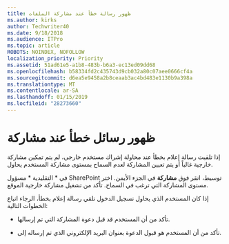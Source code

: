 ```yaml
---
title: ظهور رسالة خطأ عند مشاركة الملفات
ms.author: kirks
author: Techwriter40
ms.date: 9/18/2018
ms.audience: ITPro
ms.topic: article
ROBOTS: NOINDEX, NOFOLLOW
localization_priority: Priority
ms.assetid: 51ad61e5-a1b8-483b-b6a3-ec13ed09dd68
ms.openlocfilehash: b58334fd2c435743d9cb032a80c07aee0666cf4a
ms.sourcegitcommit: d6ea5e9458a2b8ceaab3ac4bd483e1130b9a398a
ms.translationtype: MT
ms.contentlocale: ar-SA
ms.lasthandoff: 01/15/2019
ms.locfileid: "28273660"
---
```

# <a name="error-messages-when-sharing"></a>ظهور رسائل خطأ عند مشاركة

إذا تلقيت رسالة إعلام بخطأ عند محاولة إشراك مستخدم خارجي، لم يتم تمكين مشاركة خارجية غالباً أو يتم تعيين المشاركة لعدم السماح بمستوى مشاركة المستخدم يحاول.
  
في * التقليدية * مسؤول SharePoint توسيط، انقر فوق **مشاركة** في الجزء الأيمن. اختر مستوى المشاركة التي ترغب في السماح. تأكد من تشغيل مشاركة خارجية الموقع. 
  
إذا كان المستخدم الذي يحاول تسجيل الدخول تلقي رسالة إعلام بخطأ، الرجاء اتباع الخطوات التالية:
  
- تأكد من أن المستخدم قد قبل دعوة المشاركة التي تم إرسالها.
    
- تأكد من أن المستخدم هو قبول الدعوة بعنوان البريد الإلكتروني الذي تم إرساله إلى.
    

